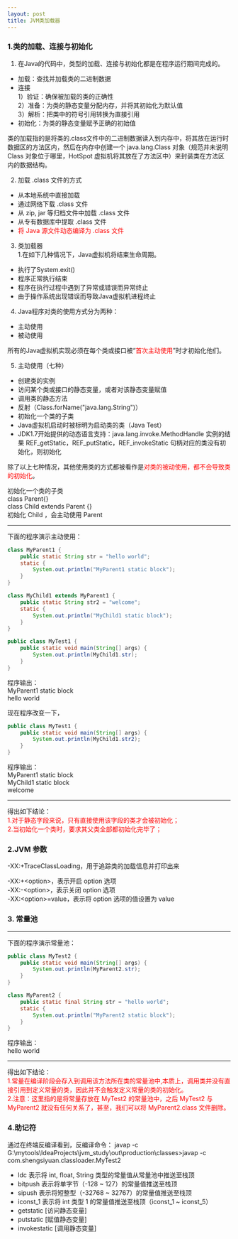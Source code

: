 ```yaml
---
layout: post
title: JVM类加载器
---
```


### 1.类的加载、连接与初始化  
1. 在Java的代码中，类型的加载、连接与初始化都是在程序运行期间完成的。 
*   加载：查找并加载类的二进制数据
*   连接  
    1）验证：确保被加载的类的正确性  
    2）准备：为类的静态变量分配内存，并将其初始化为默认值  
    3）解析：把类中的符号引用转换为直接引用
*   初始化：为类的静态变量赋予正确的初始值  

类的加载指的是将类的.class文件中的二进制数据读入到内存中，将其放在运行时数据区的方法区内，然后在内存中创建一个 java.lang.Class 对象（规范并未说明 Class 对象位于哪里，HotSpot 虚拟机将其放在了方法区中）来封装类在方法区内的数据结构。

2. 加载 .class 文件的方式  
*   从本地系统中直接加载
*   通过网络下载 .class 文件
*   从 zip, jar 等归档文件中加载 .class 文件
*   从专有数据库中提取 .class 文件
*   <font color="#FF0000">将 Java 源文件动态编译为 .class 文件</font>

3. 类加载器  
1.在如下几种情况下，Java虚拟机将结束生命周期。
*   执行了System.exit()
*   程序正常执行结束
*   程序在执行过程中遇到了异常或错误而异常终止
*   由于操作系统出现错误而导致Java虚拟机进程终止



4. Java程序对类的使用方式分为两种：
*   主动使用
*   被动使用

所有的Java虚拟机实现必须在每个类或接口被“<font color="#FF0000">首次主动使用</font>”时才初始化他们。

5. 主动使用（七种）
*   创建类的实例
*   访问某个类或接口的静态变量，或者对该静态变量赋值 
*   调用类的静态方法
*   反射（Class.forName("java.lang.String")） 
*   初始化一个类的子类
*   Java虚拟机启动时被标明为启动类的类（Java Test） 
*   JDK1.7开始提供的动态语言支持：java.lang.invoke.MethodHandle 实例的结果 REF_getStatic，REF_putStatic，REF_invokeStatic 句柄对应的类没有初始化，则初始化

除了以上七种情况，其他使用类的方式都被看作是<font color="#FF0000">对类的被动使用，都不会导致类的初始化</font>。


初始化一个类的子类  
class Parent{}  
class Child extends Parent {}  
初始化 Child ，会主动使用 Parent

----------------------------------------
下面的程序演示主动使用：

```java
class MyParent1 {
    public static String str = "hello world";
    static {
        System.out.println("MyParent1 static block");
    }
}

class MyChild1 extends MyParent1 {
    public static String str2 = "welcome";
    static {
        System.out.println("MyChild1 static block");
    }
}

public class MyTest1 {
    public static void main(String[] args) {
        System.out.println(MyChild1.str);
    }
}
```
程序输出：  
MyParent1 static block  
hello world

现在程序改变一下，
```java
public class MyTest1 {
    public static void main(String[] args) {
        System.out.println(MyChild1.str2);
    }
}
```
程序输出：  
MyParent1 static block  
MyChild1 static block  
welcome

----------------------------------------

得出如下结论：  
<font color="#FF0000">
1.对于静态字段来说，只有直接使用该字段的类才会被初始化；  
2.当初始化一个类时，要求其父类全部都初始化完毕了；
</font>

### 2.JVM 参数

-XX:+TraceClassLoading，用于追踪类的加载信息并打印出来

-XX:+<option\>，表示开启 option 选项  
-XX:-<option\>，表示关闭 option 选项  
-XX:<option\>=value，表示将 option 选项的值设置为 value


### 3. 常量池
----------------------------------------

下面的程序演示常量池：
```java
public class MyTest2 {
    public static void main(String[] args) {
        System.out.println(MyParent2.str);
    }
}

class MyParent2 {
    public static final String str = "hello world";
    static {
        System.out.println("MyParent2 static block");
    }
}
```

程序输出：  
hello world

----------------------------------------

得出如下结论：  
<font color="#FF0000">
1.常量在编译阶段会存入到调用该方法所在类的常量池中,本质上，调用类并没有直接引用到定义常量的类，因此并不会触发定义常量的类的初始化。  
2.注意：这里指的是将常量存放在 MyTest2 的常量池中，之后 MyTest2 与 MyParent2 就没有任何关系了，甚至，我们可以将 MyParent2.class 文件删除。
</font>

### 4.助记符 
通过在终端反编译看到，反编译命令：
javap -c
G:\mytools\IdeaProjects\jvm_study\out\production\classes>javap -c com.shengsiyuan.classloader.MyTest2

 * ldc 表示将 int, float, String 类型的常量值从常量池中推送至栈顶
 * bitpush 表示将单字节（-128 ~ 127）的常量值推送至栈顶
 * sipush 表示将短整型（-32768 ~ 32767）的常量值推送至栈顶
 * iconst_1 表示将 int 类型 1 的常量值推送至栈顶（iconst_1 ~ iconst_5）
 * getstatic [访问静态变量]
 * putstatic [赋值静态变量]
 * invokestatic [调用静态变量]